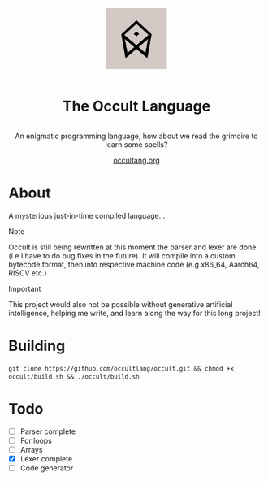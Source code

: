 <div align="center" style="display:grid;place-items:center;">
<p>
    <a href="https://occultlang.org/" target="_blank"><img width="120" src="occult.jpg"></a>
</p>
<h1>The Occult Language</h1>
<p>
An enigmatic programming language, how about we read the grimoire to learn some spells? 
</p>
<a href="https://occultlang.org/" target="_blank">occultang.org</a>
</div>

# About
A mysterious just-in-time compiled language... 
> [!NOTE]
> Occult is still being rewritten at this moment the parser and lexer are done (i.e I have to do bug fixes in the future). It will compile into a custom bytecode format, then into respective machine code (e.g x86_64, Aarch64, RISCV etc.)

> [!IMPORTANT]
This project would also not be possible without generative artificial intelligence, helping me write, and learn along the way for this long project!
# Building
```
git clone https://github.com/occultlang/occult.git && chmod +x occult/build.sh && ./occult/build.sh
```

# Todo
- [ ] Parser complete
- [ ] For loops
- [ ] Arrays
- [x] Lexer complete
- [ ] Code generator 
